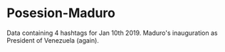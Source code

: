# Posesion-Maduro
Data containing 4 hashtags for Jan 10th 2019. Maduro's inauguration as President of Venezuela (again).
